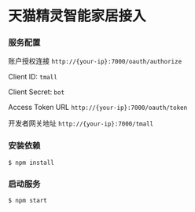 # 天猫精灵智能家居接入

### 服务配置

账户授权连接 ``http://{your-ip}:7000/oauth/authorize``

Client ID: ``tmall``

Client Secret: ``bot``

Access Token URL ``http://{your-ip}:7000/oauth/token``

开发者网关地址 ``http://{your-ip}:7000/tmall``

### 安装依赖

````
$ npm install
````

### 启动服务

````
$ npm start
````